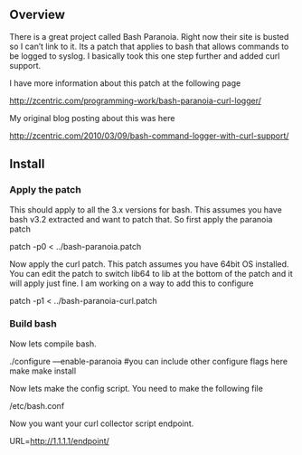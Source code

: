 ## Overview

There is a great project called Bash Paranoia. Right now their site is busted so I can’t link to it. Its a patch that applies to bash that allows commands to be logged to syslog. I basically took this one step further and added curl support.

I have more information about this patch at the following page

http://zcentric.com/programming-work/bash-paranoia-curl-logger/

My original blog posting about this was here

http://zcentric.com/2010/03/09/bash-command-logger-with-curl-support/

## Install

### Apply the patch

This should apply to all the 3.x versions for bash. This assumes you have bash v3.2 extracted and want to patch that. So first apply the paranoia patch

 patch -p0 < ../bash-paranoia.patch

Now apply the curl patch. This patch assumes you have 64bit OS installed. You can edit the patch to switch lib64 to lib at the bottom of the patch and it will apply just fine. I am working on a way to add this to configure

 patch -p1 < ../bash-paranoia-curl.patch

### Build bash

Now lets compile bash. 

 ./configure ––enable-paranoia #you can include  other configure flags here
 make
 make install

Now lets make the config script. You need to make the following file

 /etc/bash.conf

Now you want your curl collector script endpoint. 

 URL=http://1.1.1.1/endpoint/